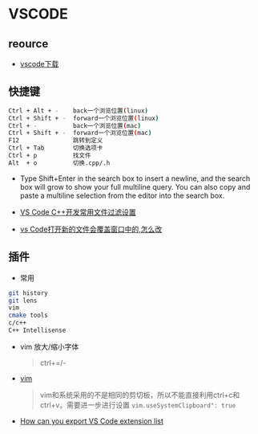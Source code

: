 # VSCODE

## reource

* [vscode下载](https://code.visualstudio.com/Download)

## 快捷键

  ```bash
  Ctrl + Alt + -    back一个浏览位置(linux)
  Ctrl + Shift + -  forward一个浏览位置(linux)
  Ctrl + -          back一个浏览位置(mac)
  Ctrl + Shift + -  forward一个浏览位置(mac)
  F12               跳转到定义
  Ctrl + Tab        切换选项卡
  Ctrl + p          找文件
  Alt  + o          切换.cpp/.h
  ```

* Type Shift+Enter in the search box to insert a newline, and the search box will grow to show your full multiline query. You can also copy and paste a multiline selection from the editor into the search box.

* [VS Code C++开发常用文件过滤设置](https://blog.csdn.net/caoshiying/article/details/78165066)
* [vs Code打开新的文件会覆盖窗口中的,怎么改](https://segmentfault.com/q/1010000006131199?_ea=1023522)

## 插件

* 常用

```bash
git history
git lens
vim
cmake tools
c/c++
C++ Intellisense
```

* vim 放大/缩小字体
  >ctrl+=/-

* [vim](https://blog.csdn.net/kealennieh/article/details/83592751)
  >vim和系统采用的不是相同的剪切板，所以不能直接利用ctrl+c和ctrl+v。需要进一步进行设置
  >`vim.useSystemClipboard": true`

* [How can you export VS Code extension list](https://stackoverflow.com/questions/35773299/how-can-you-export-vs-code-extension-list)
